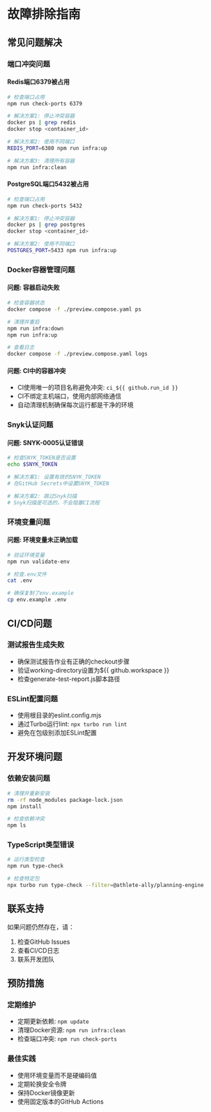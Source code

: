 # 故障排除指南

## 常见问题解决

### 端口冲突问题

#### Redis端口6379被占用
```bash
# 检查端口占用
npm run check-ports 6379

# 解决方案1: 停止冲突容器
docker ps | grep redis
docker stop <container_id>

# 解决方案2: 使用不同端口
REDIS_PORT=6380 npm run infra:up

# 解决方案3: 清理所有容器
npm run infra:clean
```

#### PostgreSQL端口5432被占用
```bash
# 检查端口占用
npm run check-ports 5432

# 解决方案1: 停止冲突容器
docker ps | grep postgres
docker stop <container_id>

# 解决方案2: 使用不同端口
POSTGRES_PORT=5433 npm run infra:up
```

### Docker容器管理问题

#### 问题: 容器启动失败
```bash
# 检查容器状态
docker compose -f ./preview.compose.yaml ps

# 清理并重启
npm run infra:down
npm run infra:up

# 查看日志
docker compose -f ./preview.compose.yaml logs
```

#### 问题: CI中的容器冲突
- CI使用唯一的项目名称避免冲突: `ci_${{ github.run_id }}`
- CI不绑定主机端口，使用内部网络通信
- 自动清理机制确保每次运行都是干净的环境

### Snyk认证问题

#### 问题: SNYK-0005认证错误
```bash
# 检查SNYK_TOKEN是否设置
echo $SNYK_TOKEN

# 解决方案1: 设置有效的SNYK_TOKEN
# 在GitHub Secrets中设置SNYK_TOKEN

# 解决方案2: 跳过Snyk扫描
# Snyk扫描是可选的，不会阻塞CI流程
```

### 环境变量问题

#### 问题: 环境变量未正确加载
```bash
# 验证环境变量
npm run validate-env

# 检查.env文件
cat .env

# 确保复制了env.example
cp env.example .env
```

## CI/CD问题

### 测试报告生成失败
- 确保测试报告作业有正确的checkout步骤
- 验证working-directory设置为${{ github.workspace }}
- 检查generate-test-report.js脚本路径

### ESLint配置问题
- 使用根目录的eslint.config.mjs
- 通过Turbo运行lint: `npx turbo run lint`
- 避免在包级别添加ESLint配置

## 开发环境问题

### 依赖安装问题
```bash
# 清理并重新安装
rm -rf node_modules package-lock.json
npm install

# 检查依赖冲突
npm ls
```

### TypeScript类型错误
```bash
# 运行类型检查
npm run type-check

# 检查特定包
npx turbo run type-check --filter=@athlete-ally/planning-engine
```

## 联系支持

如果问题仍然存在，请：
1. 检查GitHub Issues
2. 查看CI/CD日志
3. 联系开发团队

## 预防措施

### 定期维护
- 定期更新依赖: `npm update`
- 清理Docker资源: `npm run infra:clean`
- 检查端口冲突: `npm run check-ports`

### 最佳实践
- 使用环境变量而不是硬编码值
- 定期轮换安全令牌
- 保持Docker镜像更新
- 使用固定版本的GitHub Actions
